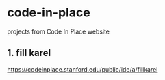 # code-in-place
projects from Code In Place website
## 1. fill karel 
https://codeinplace.stanford.edu/public/ide/a/fillkarel
